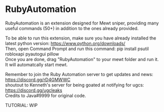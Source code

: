 # RubyAutomation

RubyAutomation is an extension designed for Mewt sniper, providing many useful commands (50+) in addition to the ones already provided.  

To be able to run this extension, make sure you have already installed the latest python version: https://www.python.org/downloads/  
Then, open Command Prompt and run this command: pip install psutil robloxapi pyautogui pillow  
Once you are done, drag "RubyAutomation" to your mewt folder and run it. It will automatcally start mewt.  

Remember to join the Ruby Automation server to get updates and news: https://discord.gg/rD4GMWWC  
shoutout to Kenneth's server for being goated at notifying for ugcs: https://discord.gg/ugcleaks  
Credits to Java#9999 for original code.

TUTORIAL: WIP
